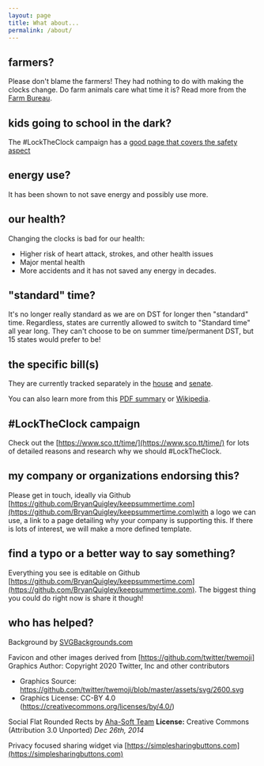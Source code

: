 ```yaml
---
layout: page
title: What about...
permalink: /about/
---
```


## farmers?

Please don't blame the farmers! They had nothing to do with making the clocks change. Do farm animals care what time it is? Read more from the [Farm Bureau](https://www.fb.org/viewpoints/setting-the-record-straight-daylight-saving-time-and-farmers).

## kids going to school in the dark?
The #LockTheClock campaign has a [good page that covers the safety aspect](https://www.sco.tt/time/research.html)

## energy use?
It has been shown to not save energy and possibly use more.

## our health?
Changing the clocks is bad for our health:
 * Higher risk of heart attack, strokes, and other health issues
 * Major mental health
 * More accidents and it has not saved any energy in decades. 

## "standard" time?
 It's no longer really standard as we are on DST for longer then "standard" time. Regardless, states are currently allowed to switch to "Standard time" all year long. They can't choose to be on summer time/permanent DST, but 15 states would prefer to be!

## the specific bill(s)
They are currently tracked separately in the [house](https://www.congress.gov/bill/117th-congress/house-bill/69/cosponsors?searchResultViewType=expanded) and [senate](https://www.congress.gov/bill/117th-congress/senate-bill/623/cosponsors?searchResultViewType=expanded).

You can also learn more from this [PDF summary](https://www.rubio.senate.gov/public/_cache/files/14e39e20-b852-4cae-b98b-258e0c0898a6/1C912A264D838911D32528FA5B1FD0FB.sunshine-protection-act-2019-one-pager.pdf) or [Wikipedia](https://en.wikipedia.org/wiki/Sunshine_Protection_Act).

## #LockTheClock campaign
Check out the [https://www.sco.tt/time/](https://www.sco.tt/time/) for lots of detailed reasons and research why we should #LockTheClock.

## my company or organizations endorsing this?
Please get in touch, ideally via Github [https://github.com/BryanQuigley/keepsummertime.com](https://github.com/BryanQuigley/keepsummertime.com)with a logo we can use, a link to a page detailing why your company is supporting this. If there is lots of interest, we will make a more defined template.

## find a typo or a better way to say something?
Everything you see is editable on Github [https://github.com/BryanQuigley/keepsummertime.com](https://github.com/BryanQuigley/keepsummertime.com). The biggest thing you could do right now is share it though!

## who has helped?
Background by [SVGBackgrounds.com](SVGBackgrounds.com)

Favicon and other images derived from [https://github.com/twitter/twemoji]
Graphics Author: Copyright 2020 Twitter, Inc and other contributors
- Graphics Source: https://github.com/twitter/twemoji/blob/master/assets/svg/2600.svg
- Graphics License: CC-BY 4.0 (https://creativecommons.org/licenses/by/4.0/)

Social Flat Rounded Rects  by [Aha-Soft Team](http://www.aha-soft.com/free-icons/) 
**License:**  Creative Commons (Attribution 3.0 Unported)
*Dec 26th, 2014*

Privacy focused sharing widget via [https://simplesharingbuttons.com](https://simplesharingbuttons.com)